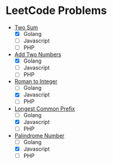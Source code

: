 # LeetCode Problems

- [Two Sum](https://leetcode.com/problems/two-sum)
  - [x] Golang
  - [ ] Javascript
  - [ ] PHP

- [Add Two Numbers](https://leetcode.com/problems/add-two-numbers)
  - [x] Golang
  - [ ] Javascript
  - [ ] PHP

- [Roman to Integer](https://leetcode.com/problems/roman-to-integer)
  - [ ] Golang
  - [x] Javascript
  - [ ] PHP

- [Longest Common Prefix](https://leetcode.com/problems/longest-common-prefix)
  - [ ] Golang
  - [x] Javascript
  - [ ] PHP

- [Palindrome Number](https://leetcode.com/problems/palindrome-number)
  - [ ] Golang
  - [x] Javascript
  - [ ] PHP